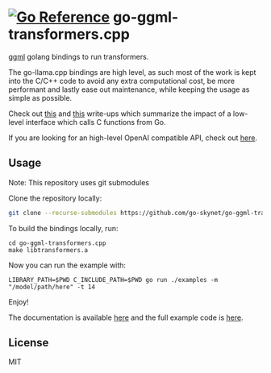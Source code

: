 # [![Go Reference](https://pkg.go.dev/badge/github.com/go-skynet/go-ggml-transformers.cpp.svg)](https://pkg.go.dev/github.com/go-skynet/go-ggml-transformers.cpp) go-ggml-transformers.cpp

[ggml](https://github.com/ggerganov/ggml) golang bindings to run transformers.

The go-llama.cpp bindings are high level, as such most of the work is kept into the C/C++ code to avoid any extra computational cost, be more performant and lastly ease out maintenance, while keeping the usage as simple as possible. 

Check out [this](https://about.sourcegraph.com/blog/go/gophercon-2018-adventures-in-cgo-performance) and [this](https://www.cockroachlabs.com/blog/the-cost-and-complexity-of-cgo/) write-ups which summarize the impact of a low-level interface which calls C functions from Go.

If you are looking for an high-level OpenAI compatible API, check out [here](https://github.com/go-skynet/LocalAI).

## Usage

Note: This repository uses git submodules

Clone the repository locally:

```bash
git clone --recurse-submodules https://github.com/go-skynet/go-ggml-transformers.cpp
```

To build the bindings locally, run:

```
cd go-ggml-transformers.cpp
make libtransformers.a
```

Now you can run the example with:

```
LIBRARY_PATH=$PWD C_INCLUDE_PATH=$PWD go run ./examples -m "/model/path/here" -t 14
```

Enjoy!

The documentation is available [here](https://pkg.go.dev/github.com/go-skynet/go-ggml-transformers.cpp) and the full example code is [here](https://github.com/go-skynet/go-ggml-transformers.cpp/blob/master/examples/main.go).

## License

MIT
